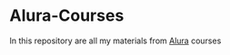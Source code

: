 # Alura-Courses
 In this repository are all my materials from [Alura](https://www.alura.com.br/) courses
